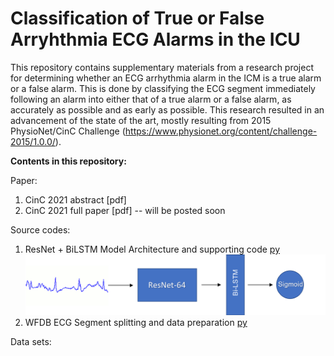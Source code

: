 # Classification of True or False Arryhthmia ECG Alarms in the ICU

This repository contains supplementary materials from a research project for determining whether an ECG arrhythmia alarm in the ICM is a true alarm or a false alarm. This is done by classifying the ECG segment immediately following an alarm into either that of a true alarm or a false alarm, as accurately as possible and as early as possible. This research resulted in an advancement of the state of the art, mostly resulting from 2015 PhysioNet/CinC Challenge (https://www.physionet.org/content/challenge-2015/1.0.0/).

**Contents in this repository:**

Paper:
1. CinC 2021 abstract [pdf]
2. CinC 2021 full paper [pdf] -- will be posted soon

Source codes:
1. ResNet + BiLSTM Model Architecture and supporting code [py](resnet_attention.py)
    ![ResNet + BiLSTM](arch.png)   
2. WFDB ECG Segment splitting and data preparation [py](split.py)

Data sets:

